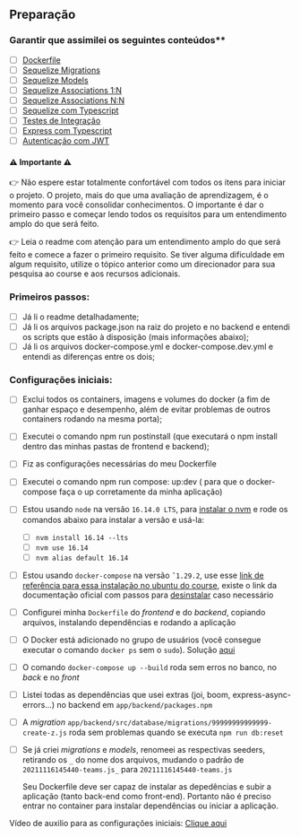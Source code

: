 ## Preparação

### Garantir que assimilei os seguintes conteúdos**

- [ ] [Dockerfile](https://app.betrybe.com/learn/course/5e938f69-6e32-43b3-9685-c936530fd326/module/94d0e996-1827-4fbc-bc24-c99fb592925b/section/5987fa2d-0d04-45b2-9d91-1c2ffce09862/day/da25fd46-8818-4234-8603-a442b047370f/lesson/822be635-e9da-4b46-8042-cbf537013935)
- [ ] [Sequelize Migrations](https://app.betrybe.com/learn/course/5e938f69-6e32-43b3-9685-c936530fd326/module/94d0e996-1827-4fbc-bc24-c99fb592925b/section/0ca77b1d-4770-4646-8368-167d2305e763/day/0da9bd44-abf6-43d6-96b9-9614274e6c36/lesson/cfc6c9f9-b329-4107-8e2b-6f8ff331bf28) 
- [ ] [Sequelize Models](https://app.betrybe.com/learn/course/5e938f69-6e32-43b3-9685-c936530fd326/module/94d0e996-1827-4fbc-bc24-c99fb592925b/section/0ca77b1d-4770-4646-8368-167d2305e763/day/0da9bd44-abf6-43d6-96b9-9614274e6c36/lesson/bd9d0dc0-6490-4cd9-ba49-55e7fd741ed9)
- [ ] [Sequelize Associations 1:N](https://app.betrybe.com/learn/course/5e938f69-6e32-43b3-9685-c936530fd326/module/94d0e996-1827-4fbc-bc24-c99fb592925b/section/0ca77b1d-4770-4646-8368-167d2305e763/day/94e113d7-6a86-4536-a1d3-08f55f557811/lesson/f678e6c0-4f4b-4560-956c-983c7530de5b)
- [ ] [Sequelize Associations N:N](https://app.betrybe.com/learn/course/5e938f69-6e32-43b3-9685-c936530fd326/module/94d0e996-1827-4fbc-bc24-c99fb592925b/section/0ca77b1d-4770-4646-8368-167d2305e763/day/22fa9643-5f27-41f5-943b-2c7cc1c67c01/lesson/61633419-08d8-467d-b0db-bc83375d4cfe)
- [ ] [Sequelize com Typescript](https://app.betrybe.com/learn/course/5e938f69-6e32-43b3-9685-c936530fd326/module/94d0e996-1827-4fbc-bc24-c99fb592925b/section/4e3b7d3a-94a1-4fce-9545-0f2b04f8ccd9/day/55580b57-6754-49bc-83bf-465967e0d2a1/lesson/70a59622-f05f-44cc-b3ce-6e5c28435f25)
- [ ] [Testes de Integração](https://app.betrybe.com/learn/course/5e938f69-6e32-43b3-9685-c936530fd326/module/94d0e996-1827-4fbc-bc24-c99fb592925b/section/2ed87e4f-9049-4314-8091-8f71b1925cf6/day/4684c963-8015-41ad-a901-eb37076d9ff5/lesson/45b8e257-cf4a-4bf9-8d4a-fdfce0a5837e)
- [ ] [Express com Typescript](https://app.betrybe.com/learn/course/5e938f69-6e32-43b3-9685-c936530fd326/module/94d0e996-1827-4fbc-bc24-c99fb592925b/section/4e3b7d3a-94a1-4fce-9545-0f2b04f8ccd9/day/c88d68dd-f399-4d5a-ad33-8d01fb4f4967/lesson/24259006-afa3-4f18-bcc4-f6be5bdfb861)
- [ ] [Autenticação com JWT](https://app.betrybe.com/learn/course/5e938f69-6e32-43b3-9685-c936530fd326/module/94d0e996-1827-4fbc-bc24-c99fb592925b/section/0ca77b1d-4770-4646-8368-167d2305e763/day/85fd2ed3-f6cc-4789-8990-7f5fe827422c/lesson/fd5502eb-974c-4c47-b93d-3180f0585b7a)
		
#### ⚠️ Importante ⚠️ 

👉 Não espere estar totalmente confortável com todos os itens para iniciar o projeto. O projeto, mais do que uma avaliação de aprendizagem, é o momento para você consolidar conhecimentos. O importante é dar o primeiro passo e começar lendo todos os requisitos para um entendimento amplo do que será feito.

👉 Leia o readme com atenção para um entendimento amplo do que será feito e comece a fazer o primeiro requisito. Se tiver alguma dificuldade em algum requisito, utilize o tópico anterior como um direcionador para sua pesquisa ao course e aos recursos adicionais.

### Primeiros passos:

- [ ] Já li o readme detalhadamente;
- [ ] Já li os arquivos package.json na raiz do projeto e no backend e entendi os scripts que estão à disposição (mais informações abaixo);
- [ ] Já li os arquivos docker-compose.yml e docker-compose.dev.yml e entendi as diferenças entre os dois;

### Configurações iniciais:

- [ ] Exclui todos os containers, imagens e volumes do docker (a fim de ganhar espaço e desempenho, além de evitar problemas de outros containers rodando na mesma porta);
- [ ] Executei o comando npm run postinstall (que executará o npm install dentro das minhas pastas de frontend e backend);
- [ ] Fiz as configurações necessárias do meu Dockerfile
- [ ] Executei o comando npm run compose: up:dev ( para que o docker-compose faça o up corretamente da minha aplicação)
- [ ] Estou usando `node` na versão `16.14.0 LTS`, para [instalar o nvm](https://github.com/nvm-sh/nvm#installing-and-updating) e rode os comandos abaixo para instalar a versão e usá-la:
   - [ ] `nvm install 16.14 --lts`
   - [ ] `nvm use 16.14`
   - [ ] `nvm alias default 16.14` 
- [ ] Estou usando `docker-compose` na versão `ˆ1.29.2`, use esse [link de referência para essa instalação no ubuntu do course](https://app.betrybe.com/course/back-end/docker/orquestrando-containers-com-docker-compose/6e8afaef-566a-47f2-9246-d3700db7a56a/conteudo/0006a231-1a10-48a2-ac82-9e03e205a231/instalacao/abe40727-6310-4ad8-bde6-fd1e919dadc0?use_case=side_bar), existe o link da documentação oficial com passos para [desinstalar](https://docs.docker.com/compose/install/#uninstallation) caso necessário
- [ ] Configurei minha `Dockerfile` do _frontend_ e do _backend_, copiando arquivos, instalando dependências e rodando a aplicação
- [ ] O Docker está adicionado no grupo de usuários (você consegue executar o comando `docker ps` sem o `sudo`). Solução [aqui](https://app.betrybe.com/course/back-end/docker/utilizando-containers-docker/208d7122-25f3-4135-b6bc-84ebb49665a8/conteudos/402b5d87-1d0d-4c5d-802c-032fd062868c/fazendo-a-instalacao-do-docker-engine/67685310-ebbc-4c7c-9f50-dacc0c7d84fc?use_case=side_bar)
- [ ] O comando `docker-compose up --build` roda sem erros no banco, no _back_ e no _front_
- [ ] Listei todas as dependências que usei extras (joi, boom, express-async-errors...) no backend em `app/backend/packages.npm`
- [ ] A _migration_ `app/backend/src/database/migrations/99999999999999-create-z.js` roda sem problemas quando se executa `npm run db:reset`
- [ ] Se já criei _migrations_ e _models_, renomeei as respectivas seeders, retirando os `_` do nome dos arquivos, mudando o padrão de `20211116145440-teams.js_` para `20211116145440-teams.js`

	Seu Dockerfile deve ser capaz de instalar as depedências e subir a aplicação (tanto back-end como front-end). Portanto não é preciso entrar no container para instalar dependências ou iniciar a aplicação.

Vídeo de auxilio para as configurações iniciais: [Clique aqui](https://drive.google.com/file/d/1O_WXWUe9LP-mRXomqShK632p_lgIDjXW/view)

